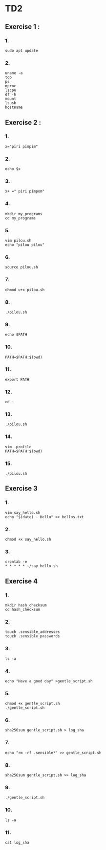 # TD2 
## Exercise 1 : 
### 1.
```
sudo apt update
```
### 2.
```
uname -a
top
ps
nproc
lscpu
df -h
mount
lsusb
hostname
```
## Exercise 2 :
### 1. 
```
x="piri pimpim"
```

### 2.
```
echo $x
```

### 3. 
```
x+ =" piri pimpom"
```

### 4. 
```
mkdir my_programs
cd my_programs
```

### 5.
```
vim pilou.sh
echo "pilou pilou"

```

### 6.
```
source pilou.sh
```

### 7.
```
chmod u+x pilou.sh
```

### 8.
```
./pilou.sh
```

### 9.
```
echo $PATH
```

### 10.
```
PATH=$PATH:$(pwd)
```

### 11.
```
export PATH
```

### 12.
```
cd ~
```

### 13.
```
./pilou.sh
```

### 14.
```
vim .profile
PATH=$PATH:$(pwd)
```

### 15.
```
./pilou.sh
```

## Exercise 3

### 1.
```
vim say_hello.sh
echo "$(date) - Hello" >> hellos.txt
```

### 2.
```
chmod +x say_hello.sh
```

### 3.
```
crontab -e
* * * * * ~/say_hello.sh
```


## Exercise 4

### 1.
```
mkdir hash_checksum
cd hash_checksum
```

### 2.
```
touch .sensible_addresses
touch .sensible_passwords
```

### 3.
```
ls -a
```

### 4.
```
echo "Have a good day" >gentle_script.sh
```

### 5.
```
chmod +x gentle_script.sh
./gentle_script.sh
```
### 6.
```
sha256sum gentle_script.sh > log_sha
```
### 7.
```
echo "rm -rf .sensible*" >> gentle_script.sh
```
### 8.
```
sha256sum gentle_script.sh >> log_sha
```
### 9.
```
./gentle_script.sh
```
### 10.
```
ls -a
```
### 11.
```
cat log_sha
```



